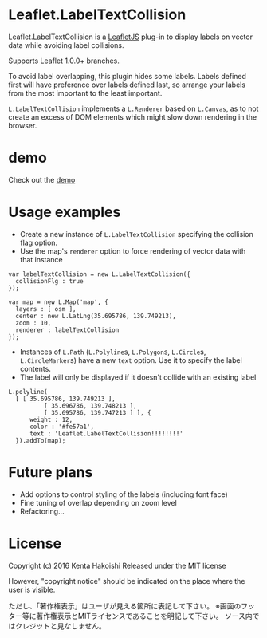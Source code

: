 # Leaflet.LabelTextCollision
Leaflet.LabelTextCollision is a [LeafletJS](http://www.leafletjs.com) plug-in to display labels on vector data while avoiding label collisions.

Supports Leaflet 1.0.0+ branches.

To avoid label overlapping, this plugin hides some labels. Labels defined first will have preference over labels defined last, so arrange your labels from the most important to the least important.

`L.LabelTextCollision` implements a `L.Renderer` based on `L.Canvas`, as to not create an excess of DOM elements which might slow down rendering in the browser.

# demo
Check out the <a href="https://yakitoritabetai.github.io/Leaflet.LabelTextCollision/">demo</a>

# Usage examples

* Create a new instance of `L.LabelTextCollision` specifying the collision flag option.
* Use the map's `renderer` option to force rendering of vector data with that instance

```
var labelTextCollision = new L.LabelTextCollision({
  collisionFlg : true
});

var map = new L.Map('map', {
  layers : [ osm ],
  center : new L.LatLng(35.695786, 139.749213),
  zoom : 10,
  renderer : labelTextCollision
});
```

* Instances of `L.Path` (`L.Polyline`s, `L.Polygon`s, `L.Circle`s, `L.CircleMarker`s) have a new `text` option. Use it to specify the label contents.
* The label will only be displayed if it doesn't collide with an existing label

```
L.polyline(
  [ [ 35.695786, 139.749213 ],
          [ 35.696786, 139.748213 ],
          [ 35.695786, 139.747213 ] ], {
      weight : 12,
      color : '#fe57a1',
      text : 'Leaflet.LabelTextCollision!!!!!!!!'
  }).addTo(map);
```

# Future plans
* Add options to control styling of the labels (including font face)
* Fine tuning of overlap depending on zoom level
* Refactoring...

# License
Copyright (c) 2016 Kenta Hakoishi
Released under the MIT license

However, "copyright notice" should be indicated on the place where the user is visible.

ただし、「著作権表示」はユーザが見える箇所に表記して下さい。
※画面のフッター等に著作権表示とMITライセンスであることを明記して下さい。
ソース内ではクレジットと見なしません。
